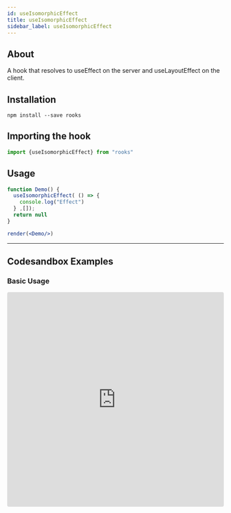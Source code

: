 ```yaml
---
id: useIsomorphicEffect
title: useIsomorphicEffect
sidebar_label: useIsomorphicEffect
---
```



    

## About

A hook that resolves to useEffect on the server and useLayoutEffect on the client.

[//]: # "Main"

## Installation

    npm install --save rooks

## Importing the hook

```javascript
import {useIsomorphicEffect} from "rooks"
```

## Usage

```jsx
function Demo() {
  useIsomorphicEffect( () => {
    console.log("Effect")
  } ,[]);
  return null
}

render(<Demo/>)
```


---

## Codesandbox Examples

### Basic Usage    

<iframe src="https://codesandbox.io/embed/useisomorphiceffect-kn02d?fontsize=14&hidenavigation=1&theme=dark"
style="width:100%; height:500px; border:0; border-radius: 4px; overflow:hidden;"
title="useIsomorphicEffect"
allow="accelerometer; ambient-light-sensor; camera; encrypted-media; geolocation; gyroscope; hid; microphone; midi; payment; usb; vr; xr-spatial-tracking"
sandbox="allow-forms allow-modals allow-popups allow-presentation allow-same-origin allow-scripts"
/>

## Join Bhargav's discord server
You can click on the floating discord icon at the bottom right of the screen and talk to us in our server.

